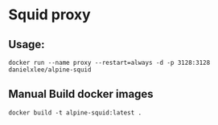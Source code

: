 # Squid proxy

## Usage:
```
docker run --name proxy --restart=always -d -p 3128:3128 danielxlee/alpine-squid
```

## Manual Build docker images
```
docker build -t alpine-squid:latest .
```
